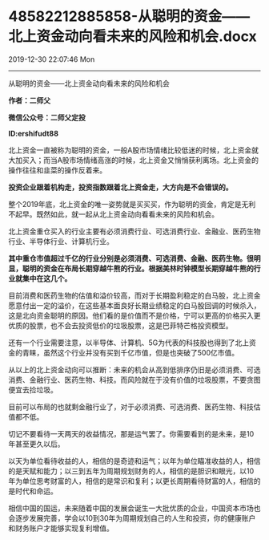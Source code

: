 # 48582212885858-从聪明的资金——北上资金动向看未来的风险和机会.docx

2019-12-30 22:07:46 Mon

----

从聪明的资金——北上资金动向看未来的风险和机会

__作者：二师父__

__微信公众号：二师父定投__

__ID:ershifudt88__

北上资金一直被称为聪明的资金，一般A股市场情绪比较低迷的时候，北上资金就大加买入；而当A股市场情绪高涨的时候，北上资金又悄悄获利离场。北上资金的操作往往和韭菜的操作反着来。

__投资企业跟着机构走，投资指数跟着北上资金走，大方向是不会错误的。__

整个2019年底，北上资金的唯一姿势就是买买买，作为聪明的资金，肯定是无利不起早。既然如此，就一起从北上资金动向看看未来的风险和机会。

北上资金重仓买入的行业主要有必须消费行业、可选消费行业、金融业、医药生物行业、半导体行业、计算机行业。

__其中重仓市值超过千亿的行业分别是必须消费、可选消费、金融、医药生物。很明显，聪明的资金在布局长期穿越牛熊的行业。根据美林时钟模型长期穿越牛熊的行业就集中在这几个。__

目前消费和医药生物的估值和溢价较高，而对于长期盈利稳定的白马股，北上资金愿意付出一定的溢价，在这些基本面良好长期业绩稳定的白马股回调的时候杀入，这是北向资金聪明的原因。他们看的是价值而不是价格，宁可以更高的价格买入更优质的股票，也不会去投资低价的垃圾股票，这是巴菲特芒格投资模型。

还有一个行业需要注意，以半导体、计算机、5G为代表的科技股也得到了北上资金的青睐，虽然这个行业并没有买到千亿市值，但是也突破了500亿市值。

从以上的北上资金动向可以推断：未来的机会从高到低排序仍旧是必须消费、可选消费、金融行业、医药生物、科技。而风险就在于没有价值的垃圾股票，不要贪图便宜去捡垃圾。

目前可以布局的也就剩金融行业了，对于必须消费、可选消费、医药生物、科技估值都不低。

切记不要看待一天两天的收益情况，那是运气罢了。你需要看到的是未来，是10年甚至更久以后。

以天为单位看待收益的人，相信的是奇迹和运气；以年为单位瞄准收益的人，相信的是天赋和能力；以三到五年为周期规划财务的人，相信的是胆识和眼光，以10年为单位思考财富的人，相信的是常识和复利；以更长周期看待财富的人，相信的是时代和命运。

相信中国的国运，未来随着中国的发展会诞生一大批优质的企业，中国资本市场也会逐步发展完善，学会以10到30年为周期规划自己的人生和投资，你的健康账户和财务账户才能够实现复利增值。

